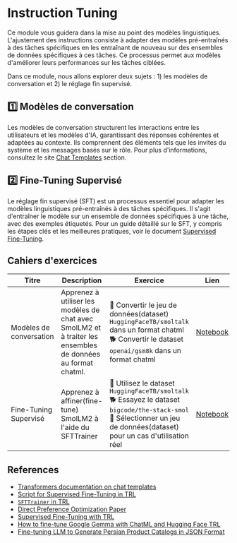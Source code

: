 # Instruction Tuning

Ce module vous guidera dans la mise au point des modèles linguistiques. L'ajustement des instructions consiste à adapter des modèles pré-entraînés à des tâches spécifiques en les entraînant de nouveau sur des ensembles de données spécifiques à ces tâches. Ce processus permet aux modèles d'améliorer leurs performances sur les tâches ciblées. 

Dans ce module, nous allons explorer deux sujets : 1) les modèles de conversation et 2) le réglage fin supervisé.

## 1️⃣ Modèles de conversation

Les modèles de conversation structurent les interactions entre les utilisateurs et les modèles d'IA, garantissant des réponses cohérentes et adaptées au contexte. Ils comprennent des éléments tels que les invites du système et les messages basés sur le rôle. Pour plus d'informations, consultez le site [Chat Templates](./chat_templates.md) section.

## 2️⃣ Fine-Tuning Supervisé

Le réglage fin supervisé (SFT) est un processus essentiel pour adapter les modèles linguistiques pré-entraînés à des tâches spécifiques. Il s'agit d'entraîner le modèle sur un ensemble de données spécifiques à une tâche, avec des exemples étiquetés. Pour un guide détaillé sur le SFT, y compris les étapes clés et les meilleures pratiques, voir le document [Supervised Fine-Tuning](./supervised_fine_tuning.md).

## Cahiers d'exercices

| Titre | Description | Exercice | Lien | Colab |
|-------|-------------|----------|------|-------|
| Modèles de conversation | Apprenez à utiliser les modèles de chat avec SmolLM2 et à traiter les ensembles de données au format chatml. | 🐢 Convertir le jeu de données(dataset) `HuggingFaceTB/smoltalk` dans un format chatml <br> 🐕 Convertir le dataset `openai/gsm8k` dans un format chatml | [Notebook](./notebooks/chat_templates_example.ipynb) | <a target="_blank" href="https://colab.research.google.com/github/huggingface/smol-course/blob/main/1_instruction_tuning/notebooks/chat_templates_example.ipynb"><img src="https://colab.research.google.com/assets/colab-badge.svg" alt="Open In Colab"/></a> |
| Fine-Tuning Supervisé | Apprenez à affiner(fine-tune) SmolLM2 à l'aide du SFTTrainer | 🐢 Utilisez le dataset `HuggingFaceTB/smoltalk` <br>🐕 Essayez le dataset `bigcode/the-stack-smol` <br>🦁 Sélectionner un jeu de données(dataset) pour un cas d'utilisation réel | [Notebook](./notebooks/sft_finetuning_example.ipynb) | <a target="_blank" href="https://colab.research.google.com/github/huggingface/smol-course/blob/main/1_instruction_tuning/notebooks/sft_finetuning_example.ipynb"><img src="https://colab.research.google.com/assets/colab-badge.svg" alt="Open In Colab"/></a> |

## References

- [Transformers documentation on chat templates](https://huggingface.co/docs/transformers/main/en/chat_templating)
- [Script for Supervised Fine-Tuning in TRL](https://github.com/huggingface/trl/blob/main/examples/scripts/sft.py)
- [`SFTTrainer` in TRL](https://huggingface.co/docs/trl/main/en/sft_trainer)
- [Direct Preference Optimization Paper](https://arxiv.org/abs/2305.18290)
- [Supervised Fine-Tuning with TRL](https://huggingface.co/docs/trl/main/en/tutorials/supervised_finetuning)
- [How to fine-tune Google Gemma with ChatML and Hugging Face TRL](https://www.philschmid.de/fine-tune-google-gemma)
- [Fine-tuning LLM to Generate Persian Product Catalogs in JSON Format](https://huggingface.co/learn/cookbook/en/fine_tuning_llm_to_generate_persian_product_catalogs_in_json_format)
